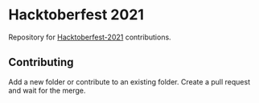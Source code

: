 # Hacktoberfest 2021
Repository for [Hacktoberfest-2021](https://hacktoberfest.digitalocean.com/) contributions.

## Contributing
Add a new folder or contribute to an existing folder. Create a pull request and wait for the merge.
